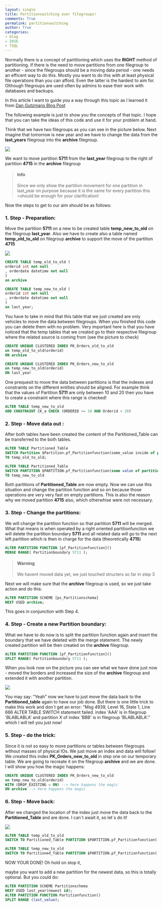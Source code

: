 ```yaml
---
layout: single
title: Partitionswitching over filegroups!
comments: True
permalink: partitionswitching
author: True
categories:
- blog
- 2016
- TSQL
---
```



Normally there is a concept of partitioning which uses the **RIGHT** method of partitioning. If there is the need to move partitions from one filegroup to another - since the filegroups should be a moving data period - one needs an efficent way to do this.
Mostly you want to do this with at least physical file operations than you can afford. Even the latter is the hardest to aim for. Olthough filegroups are used often by admins to ease their work with databases and backups.

In this article I want to guide you a way through this topic as I learned it from [Dan Gutzmans Blog Post](http://weblogs.sqlteam.com/dang/archive/2011/04/17/move-a-partition-to-a-different-file-group-efficiently.aspx)

The following example is just to show you the concepts of that topic. I hope that you can take the ideas of this code and use it for your problem at hand.

Think that we have two filegroups as you can see in the picture below. Next imagine that tomorrow is new year and we have to change the data from the **last_years** filegroup into the **archive** filegroup.

![](http://i.imgur.com/NtUeP89.png)

We want to move partition **5711** from the **last_year** filegroup to the right of partition **4715** in the **archive** filegroup



>#### Info
>Since we only show the partition movement for one partition in last_year on purpose because it is the same for every partition this >should be enough for your clarification!



Now the steps to get to our aim should be as follows:

### 1. Step - Preparation:
Move the partition **5711** on a new to be created table **temp_new_to_old** on the filegroup **last_year**. Also we have to create also a table named **temp_old_to_old** on filegroup **archive** to support the move of the partition **4715** 

![](http://i.imgur.com/47kPR1z.png)

```SQL
CREATE TABLE temp_old_to_old (
orderid int not null
, orderdate datetime not null
)
on archive

CREATE TABLE temp_new_to_old (
orderid int not null
, orderdate datetime not null
)
on last_year;
```

You have to take in mind that this table that we just created are only vehicles to move the data between filegroups. When you finished this code you can delete them with no problem.
Very important here is that you have noticed that the temp tables that we created go to their respective filegroup where the related source is coming from (see the picture to check)

```SQL
CREATE UNIQUE CLUSTERED INDEX PK_Orders_old_to_old
on temp_old_to_old(orderid)
ON archive

CREATE UNIQUE CLUSTERED INDEX PK_Orders_new_to_old
on temp_new_to_old(orderid)
ON last_year
```

One prequesit to move the data between partitions is that the indexes and constraints on the different entities should be aligned. For example think that the values of Partition **5711** are only between 10 and 20 then you have to create a constraint where this range is checked!

```SQL
ALTER TABLE temp_new_to_old
ADD CONSTRAINT CK_a CHECK (ORDERID >= 10 AND Orderid < 20)
```

### 2. Step - Move data out :
After both tables have been created the content of the Partitioned_Table can be transferred to the both tables.

```SQL
ALTER TABLE Partitioned_Table
SWITCH Partition $Partition.pf_Partitionfunction(some_value inside of partition 4715)
TO temp_old_to_old;

ALTER TABLE Partitioned_Table
SWITCH PARTITION $PARTITION.pf_Partitionfunction(some value of partition 5711)
TO temp_new_to_old
```

Both partitions of **Partitioned_Table** are now empty. Now we can use this situation and change the partition function and so on because those operations are very very fast on empty partitions. This is also the reason why we moved partition **4715** also, which otherwhise were not necessary.

### 3. Step - Change the partitions:
We will change the partition function so that partition **5711** will be merged. What that means is when operated by a right oriented partitionfunction we will delete the partition boundary **5711** and all related data will go to the next left partition which is then in charge for the data (theoretically **4715**)

```SQL
ALTER PARTITION FUNCTION [pf_Partitionfunction]()
MERGE RANGE( Partitionboundary 5711 );
```

>#### Warning
>We havent moved data yet, we just touched structers so far in step 3

Next we will make sure that the **archive** filegroup is used, so we just take action and do this:

```SQL
ALTER PARTITION SCHEME [ps_Partitionschema]
NEXT USED archive;
```

This goes in conjunction with Step 4.

### 4. Step - Create a new Partition boundary:
What we have to do now is to split the partition function again and insert the boundary that we have deleted with the merge statement. The newly created partition will be then created on the **archive** filegroup.

```SQL
ALTER PARTITION FUNCTION [pf_Partitionfunction]()
SPLIT RANGE( Partitionboundary 5711 );
```

When you look now on the picture you can see what we have done just now - moved the borders and increased the size of the **archive** filegroup and extended it with another partition.

![](http://i.imgur.com/Z5kaua5.png)

You may say: "Yeah" now we have to just move the data back to the **Partitioned_table** again to have our job done. But there is one little trick to make this work and don´t get an error: "Msg 4939, Level 16, State 1, Line 666
ALTER TABLE SWITCH statement failed. index 'AAA' is in filegroup 'BLABLABLA' and partition X of index 'BBB' is in filegroup 'BLABLABLA'." which I will tell you just now!

### 5. Step - do the trick:
Since it is not so easy to move partitions or tables between filegroups without masses of physical IOs. We just move an index and data will follow! 
We created this index **PK_Orders_new_to_old** in step one on our temporary table. We are going to recreate it on the filegroup **archive** and we are done. I will show you how the magic happens:

```SQL
CREATE UNIQUE CLUSTERED INDEX PK_Orders_new_to_old
on temp_new_to_old(orderid)
WITH (DROP_EXISTING = ON) --> here happens the magic
ON archive --> here happens the magic
```

### 6. Step - Move back:
After we changed the location of the index just move the data back to the **Partitioned_Table** and are done. I can´t await it, so let´s do it!

![](http://i.imgur.com/henwSYs.png)

```SQL
ALTER TABLE temp_old_to_old
SWITCH TO Partitioned_Table PARTITION $PARTITION.pf_Partitionfunction( Partitionboundary 4715 )

ALTER TABLE temp_new_to_old
SWITCH TO Partitioned_Table PARTITION $PARTITION.pf_Partitionfunction( Partitionboundary 5711 )
```

NOW YOUR DONE! Oh hold on stop it,

maybe you want to add a new partition for the newest data, so this is totally optional. But you could do:

```SQL
ALTER PARTITION SCHEME Partitionschema
NEXT USED last_year(newest id);
ALTER PARTITION FUNCTION Partitionfunction()
SPLIT RANGE (last_value);
```
